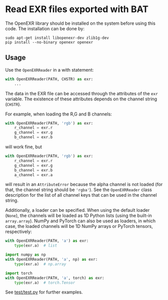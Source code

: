 # Read EXR files exported with BAT

The OpenEXR library should be installed on the system before using this code. The installation can be done by:
```
sudo apt-get install libopenexr-dev zlib1g-dev
pip install --no-binary openexr openexr
```

## Usage

Use the `OpenEXRReader` in a with statement:
```python
with OpenEXRReader(PATH, CHSTR) as exr:
    ...
```

The data in the EXR file can be accessed through the attributes of the `exr` variable. The existence of these attributes depends on the channel string (`CHSTR`).

For example, when loading the R,G and B channels:
```python
with OpenEXRReader(PATH, 'rgb') as exr:
    r_channel = exr.r
    g_channel = exr.g
    b_channel = exr.b
```
will work fine, but
```python
with OpenEXRReader(PATH, 'rgb') as exr:
    r_channel = exr.r
    g_channel = exr.g
    b_channel = exr.b
    a_channel = exr.a
```
will result in an `AttributeError` because the alpha channel is not loaded (for that, the channel string should be `'rgba'`). See the `OpenEXRReader` class description for the list of all channel keys that can be used in the channel string.

Additionally, a loader can be specified. When using the default loader (`None`), the channels will be loaded as 1D Python lists (using the built-in `array.array`).
NumPy and PyTorch can also be used as loaders, in which case, the loaded channels will be 1D NumPy arrays or PyTorch tensors, respectively:

```python
with OpenEXRReader(PATH, 'a') as exr:
    type(exr.a)  # list
```

```python
import numpy as np
with OpenEXRReader(PATH, 'a', np) as exr:
    type(exr.a)  # np.array
```

```python
import torch
with OpenEXRReader(PATH, 'a', torch) as exr:
    type(exr.a)  # torch.Tensor
```


See [test/test.py](test/test.py) for further examples.